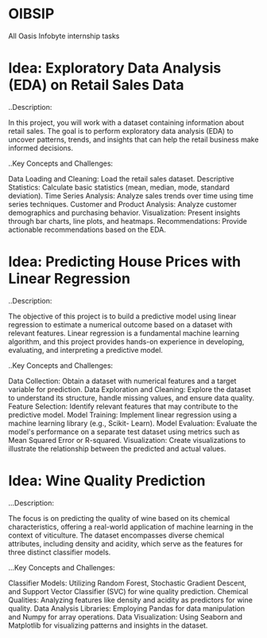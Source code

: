 # OIBSIP
All Oasis Infobyte internship tasks

# Idea: Exploratory Data Analysis (EDA) on Retail Sales Data

..Description:

In this project, you will work with a dataset containing information about retail sales. The goal is
to perform exploratory data analysis (EDA) to uncover patterns, trends, and insights that can
help the retail business make informed decisions.

..Key Concepts and Challenges:

Data Loading and Cleaning: Load the retail sales dataset.
Descriptive Statistics: Calculate basic statistics (mean, median, mode, standard deviation).
Time Series Analysis: Analyze sales trends over time using time series techniques.
Customer and Product Analysis: Analyze customer demographics and purchasing behavior.
Visualization: Present insights through bar charts, line plots, and heatmaps.
Recommendations: Provide actionable recommendations based on the EDA.

# Idea: Predicting House Prices with Linear Regression

..Description:

The objective of this project is to build a predictive model using linear regression to estimate a
numerical outcome based on a dataset with relevant features. Linear regression is a
fundamental machine learning algorithm, and this project provides hands-on experience in
developing, evaluating, and interpreting a predictive model.

..Key Concepts and Challenges:

Data Collection: Obtain a dataset with numerical features and a target variable for
prediction.
Data Exploration and Cleaning: Explore the dataset to understand its structure, handle
missing values, and ensure data quality.
Feature Selection: Identify relevant features that may contribute to the predictive model.
Model Training: Implement linear regression using a machine learning library (e.g., Scikit-
Learn).
Model Evaluation: Evaluate the model's performance on a separate test dataset using
metrics such as Mean Squared Error or R-squared.
Visualization: Create visualizations to illustrate the relationship between the predicted and
actual values.

# Idea: Wine Quality Prediction

...Description:

The focus is on predicting the quality of wine based on its chemical characteristics, offering a
real-world application of machine learning in the context of viticulture. The dataset
encompasses diverse chemical attributes, including density and acidity, which serve as the
features for three distinct classifier models.

...Key Concepts and Challenges:

Classifier Models: Utilizing Random Forest, Stochastic Gradient Descent, and Support
Vector Classifier (SVC) for wine quality prediction.
Chemical Qualities: Analyzing features like density and acidity as predictors for wine quality.
Data Analysis Libraries: Employing Pandas for data manipulation and Numpy for array
operations.
Data Visualization: Using Seaborn and Matplotlib for visualizing patterns and insights in the
dataset.
